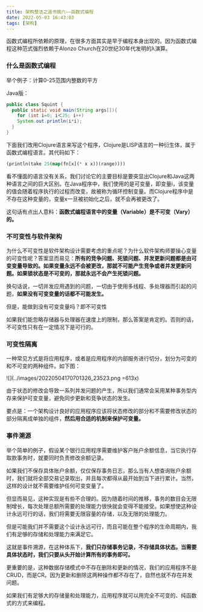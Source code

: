 ```yaml
---
title: 架构整洁之道书摘六——函数式编程
date: 2022-05-03 16:43:03
tags: [架构]
---
```


函数式编程所依赖的原理，在很多方面其实是早于编程本身出现的。因为函数式编程这种范式强烈依赖于Alonzo Church在20世纪30年代发明的λ演算。

### 什么是函数式编程

举个例子：计算0-25范围内整数的平方

Java版：

```java
public class Squint {
  public static void main(String args[]){
    for (int i=0; i＜25; i++)
    System.out.println(i*i);
  }
}
```

下面我们改用Clojure语言来写这个程序，Clojure是LISP语言的一种衍生体，属于函数式编程语言。其代码如下：
```lisp
(println(take 25(map(fn[x](* x x))(range))))
```

看不懂面的语言没有关系，我们讨论它的主要目标是要突显出Clojure和Java这两种语言之间的巨大区别。在Java程序中，我们使用的是可变量，即变量i，该变量的值会随着程序执行的过程而改变，故被称为循环控制变量。而Clojure程序中是不存在这种变量的，变量x一旦被初始化之后，就不会再被更改了。

这句话有点出人意料：**函数式编程语言中的变量（Variable）是不可变（Vary）的。**


### 不可变性与软件架构

为什么不可变性是软件架构设计需要考虑的重点呢？为什么软件架构师要操心变量的可变性呢？答案显而易见：**所有的竞争问题、死锁问题、并发更新问题都是由可变变量导致的。如果变量永远不会被更改，那就不可能产生竞争或者并发更新问题。如果锁状态是不可变的，那就永远不会产生死锁问题。**

换句话说，一切并发应用遇到的问题，一切由于使用多线程、多处理器而引起的问题，**如果没有可变变量的话都不可能发生。**

但是，能做到没有可变变量吗？即不可变性

如果我们能忽略存储器与处理器在速度上的限制，那么答案是肯定的。否则的话，不可变性只有在一定情况下是可行的。


### 可变性隔离
一种常见方式是将应用程序，或者是应用程序的内部服务进行切分，划分为可变的和不可变的两种组件。如下图：

![](../images/20220504170701326_23523.png =613x)

由于状态的修改会导致一系列并发问题的产生，所以我们通常会采用某种事务型内存来保护可变变量，避免同步更新和竞争状态的发生。

要点是：一个架构设计良好的应用程序应该将状态修改的部分和不需要修改状态的部分隔离成单独的组件，**然后用合适的机制来保护可变量。**

### 事件溯源

举个简单的例子，假设某个银行应用程序需要维护客户账户余额信息，当它执行存取款事务时，就要同时负责修改余额记录。

如果我们不保存具体账户余额，仅仅保存事务日志，那么当有人想查询账户余额时，我们就将全部交易记录取出，并且每次都得从最开始到当下进行累计。当然，这样的设计就不需要维护任何可变变量了。

但显而易见，这种实现是有些不合理的。因为随着时间的推移，事务的数目会无限制增长，每次处理总额所需要的处理能力很快就会变得不能接受。如果想使这种设计永远可行的话，我们将需要无限容量的存储，以及无限的处理能力。

但是可能我们并不需要这个设计永远可行，而且可能在整个程序的生命周期内，我们有足够的存储和处理能力来满足它。

这就是事件溯源，在这种体系下，**我们只存储事务记录，不存储具体状态。当需要具体状态时，我们只要从头开始计算所有的事务即可。**

更重要的是，这种数据存储模式中不存在删除和更新的情况，我们的应用程序不是CRUD，而是CR。因为更新和删除这两种操作都不存在了，自然也就不存在并发问题。

如果我们有足够大的存储量和处理能力，应用程序就可以用完全不可变的、纯函数式的方式来编程。